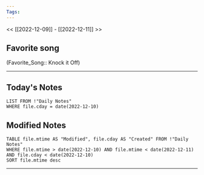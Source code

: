 ```yaml
---
Tags:
---
```

<< [[2022-12-09]] - [[2022-12-11]] >>
## Favorite song
(Favorite_Song:: Knock it Off)
___
## Today's Notes
```dataview
LIST FROM !"Daily Notes"
WHERE file.cday = date(2022-12-10)
```
## Modified Notes
```dataview
TABLE file.mtime AS "Modified", file.cday AS "Created" FROM !"Daily Notes" 
WHERE file.mtime > date(2022-12-10) AND file.mtime < date(2022-12-11) AND file.cday < date(2022-12-10)
SORT file.mtime desc
```
___
